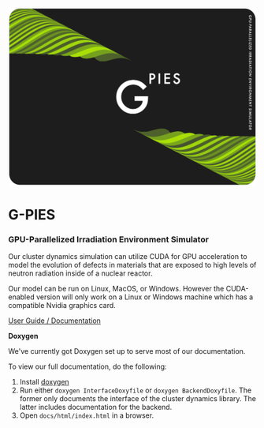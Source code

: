 ![G-PIES Logo](https://github.com/G-PIES/G-PIES/blob/f6de57ae159a27f9892ebe5cb9fd6fd60ae078e5/assets/logos/G-PIES%20Banner.png)

# G-PIES

### GPU-Parallelized Irradiation Environment Simulator

Our cluster dynamics simulation can utilize CUDA for GPU acceleration to
model the evolution of defects in materials that are exposed to high 
levels of neutron radiation inside of a nuclear reactor.  

Our model can be run on Linux, MacOS, or Windows. However the CUDA-enabled
version will only work on a Linux or Windows machine which has a compatible 
Nvidia graphics card.  

[User Guide / Documentation](https://g-pies.github.io/)

**Doxygen**  

We've currently got Doxygen set up to serve most of our documentation.

To view our full documentation, do the following:
   1. Install [doxygen](https://www.doxygen.nl/download.html)
   2. Run either `doxygen InterfaceDoxyfile` or `doxygen BackendDoxyfile`.
      The former only documents the interface of the cluster dynamics library.
      The latter includes documentation for the backend.
   3. Open `docs/html/index.html` in a browser.
